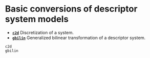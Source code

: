 # Basic conversions of descriptor system models

* **[`c2d`](@ref)**  Discretization of a system.
* **[`gbilin`](@ref)**  Generalized bilinear transformation of a descriptor system.

```@docs
c2d
gbilin
```
